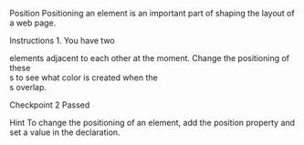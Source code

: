 Position
Positioning an element is an important part of shaping the layout of a web page.

Instructions
1.
You have two <div> elements adjacent to each other at the moment. Change the positioning of these <div>s to see what color is created when the <div>s overlap.

Checkpoint 2 Passed

Hint
To change the positioning of an element, add the position property and set a value in the declaration.